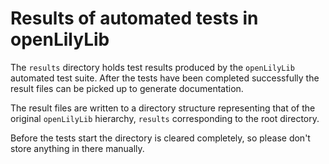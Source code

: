 Results of automated tests in openLilyLib
=========================================

The `results` directory holds test results produced by the `openLilyLib` automated
test suite. After the tests have been completed successfully the result
files can be picked up to generate documentation.

The result files are written to a directory structure representing that of the
original `openLilyLib` hierarchy, `results` corresponding to the root directory.

Before the tests start the directory is cleared completely, so please don't
store anything in there manually.